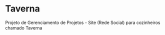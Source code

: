 # Taverna
Projeto de Gerenciamento de Projetos - Site (Rede Social) para cozinheiros chamado Taverna
